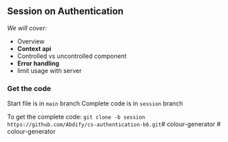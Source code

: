 ## Session on Authentication

*We will cover:*
 - Overview
 - **Context api**
 - Controlled vs uncontrolled component
 - **Error handling**
 - limit usage with server


### Get the code
Start file is in `main` branch
Complete code is in `session` branch


To get the complete code: `git clone -b session https://github.com/Abdify/cs-authentication-b6.git`#   c o l o u r - g e n e r a t o r  
 #   c o l o u r - g e n e r a t o r  
 